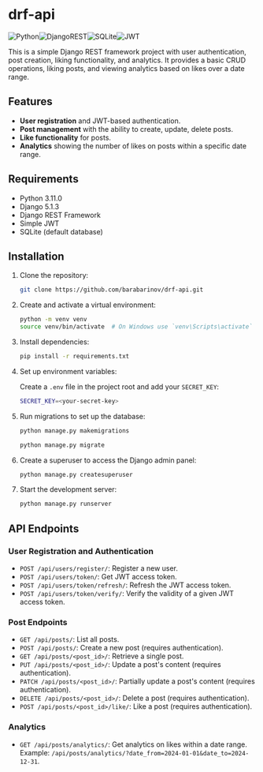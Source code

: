 # drf-api


![Python](https://img.shields.io/badge/python-3670A0?style=for-the-badge&logo=python&logoColor=ffdd54)![DjangoREST](https://img.shields.io/badge/DJANGO-REST-ff1709?style=for-the-badge&logo=django&logoColor=white&color=ff1709&labelColor=gray)![SQLite](https://img.shields.io/badge/SQLite-003B57?style=for-the-badge&logo=SQLite&logoColor=white)![JWT](https://img.shields.io/badge/JWT-000000?style=for-the-badge&logo=JSON-web-tokens&logoColor=white)


This is a simple Django REST framework project with user authentication, post creation, liking functionality, and analytics. It provides a basic CRUD operations, liking posts, and viewing analytics based on likes over a date range.

## Features

- **User registration** and JWT-based authentication.
- **Post management** with the ability to create, update, delete posts.
- **Like functionality** for posts.
- **Analytics** showing the number of likes on posts within a specific date range.

## Requirements

- Python 3.11.0
- Django 5.1.3
- Django REST Framework
- Simple JWT
- SQLite (default database)

## Installation

1. Clone the repository:

   ```bash
   git clone https://github.com/barabarinov/drf-api.git
   
2. Create and activate a virtual environment:

   ```bash
   python -m venv venv
   source venv/bin/activate  # On Windows use `venv\Scripts\activate`
   
3. Install dependencies:

   ```bash
   pip install -r requirements.txt
   ```
   
4. Set up environment variables:

   Create a `.env` file in the project root and add your `SECRET_KEY`:

   ```bash
   SECRET_KEY=<your-secret-key>
   ```
   
5. Run migrations to set up the database:

   ```bash
   python manage.py makemigrations
   ```
   
   ```bash
   python manage.py migrate

6. Create a superuser to access the Django admin panel:

   ```bash
   python manage.py createsuperuser
   ```
   
7. Start the development server:

   ```bash
   python manage.py runserver
   ```

## API Endpoints

### User Registration and Authentication

- `POST /api/users/register/`: Register a new user.
- `POST /api/users/token/`: Get JWT access token.
- `POST /api/users/token/refresh/`: Refresh the JWT access token.
- `POST /api/users/token/verify/`: Verify the validity of a given JWT access token.

### Post Endpoints

- `GET /api/posts/`: List all posts.
- `POST /api/posts/`: Create a new post (requires authentication).
- `GET /api/posts/<post_id>/`: Retrieve a single post.
- `PUT /api/posts/<post_id>/`: Update a post's content (requires authentication).
- `PATCH /api/posts/<post_id>/`: Partially update a post's content (requires authentication).
- `DELETE /api/posts/<post_id>/`: Delete a post (requires authentication).
- `POST /api/posts/<post_id>/like/`: Like a post (requires authentication).

### Analytics

- `GET /api/posts/analytics/`: Get analytics on likes within a date range.  
  Example: `/api/posts/analytics/?date_from=2024-01-01&date_to=2024-12-31`.
